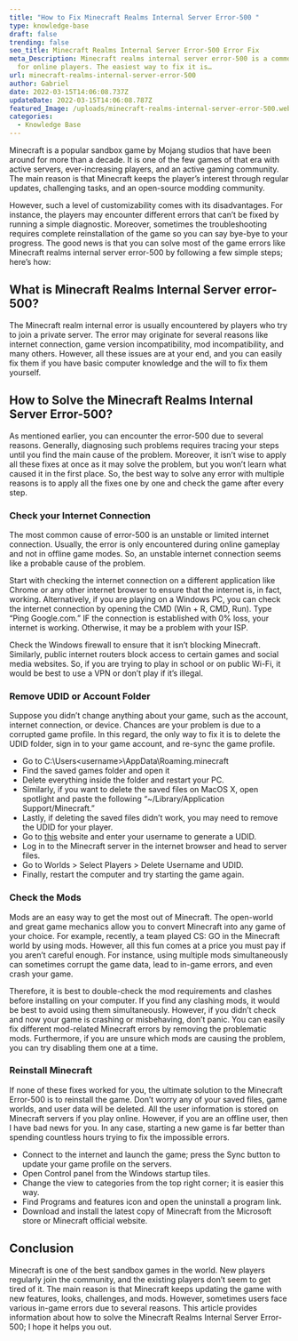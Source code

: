 ```yaml
---
title: "How to Fix Minecraft Realms Internal Server Error-500 "
type: knowledge-base
draft: false
trending: false
seo_title: Minecraft Realms Internal Server Error-500 Error Fix
meta_Description: Minecraft realms internal server error-500 is a common error
  for online players. The easiest way to fix it is…
url: minecraft-realms-internal-server-error-500
author: Gabriel
date: 2022-03-15T14:06:08.737Z
updateDate: 2022-03-15T14:06:08.787Z
featured_Image: /uploads/minecraft-realms-internal-server-error-500.webp
categories:
  - Knowledge Base
---
```

Minecraft is a popular sandbox game by Mojang studios that have been around for more than a decade. It is one of the few games of that era with active servers, ever-increasing players, and an active gaming community. The main reason is that Minecraft keeps the player’s interest through regular updates, challenging tasks, and an open-source modding community.

However, such a level of customizability comes with its disadvantages. For instance, the players may encounter different errors that can’t be fixed by running a simple diagnostic. Moreover, sometimes the troubleshooting requires complete reinstallation of the game so you can say bye-bye to your progress. The good news is that you can solve most of the game errors like Minecraft realms internal server error-500 by following a few simple steps; here’s how:

## What is Minecraft Realms Internal Server error-500?

The Minecraft realm internal error is usually encountered by players who try to join a private server. The error may originate for several reasons like internet connection, game version incompatibility, mod incompatibility, and many others. However, all these issues are at your end, and you can easily fix them if you have basic computer knowledge and the will to fix them yourself.

## How to Solve the Minecraft Realms Internal Server Error-500?

As mentioned earlier, you can encounter the error-500 due to several reasons. Generally, diagnosing such problems requires tracing your steps until you find the main cause of the problem. Moreover, it isn’t wise to apply all these fixes at once as it may solve the problem, but you won’t learn what caused it in the first place. So, the best way to solve any error with multiple reasons is to apply all the fixes one by one and check the game after every step.

### Check your Internet Connection

The most common cause of error-500 is an unstable or limited internet connection. Usually, the error is only encountered during online gameplay and not in offline game modes. So, an unstable internet connection seems like a probable cause of the problem.

Start with checking the internet connection on a different application like Chrome or any other internet browser to ensure that the internet is, in fact, working. Alternatively, if you are playing on a Windows PC, you can check the internet connection by opening the CMD (Win + R, CMD, Run). Type “Ping Google.com.” IF the connection is established with 0% loss, your internet is working. Otherwise, it may be a problem with your ISP.

Check the Windows firewall to ensure that it isn’t blocking Minecraft. Similarly, public internet routers block access to certain games and social media websites. So, if you are trying to play in school or on public Wi-Fi, it would be best to use a VPN or don’t play if it’s illegal.

### Remove UDID or Account Folder

Suppose you didn’t change anything about your game, such as the account, internet connection, or device. Chances are your problem is due to a corrupted game profile. In this regard, the only way to fix it is to delete the UDID folder, sign in to your game account, and re-sync the game profile.

* Go to C:\Users\<username>\AppData\Roaming\.minecraft
* Find the saved games folder and open it
* Delete everything inside the folder and restart your PC.
* Similarly, if you want to delete the saved files on MacOS X, open spotlight and paste the following “~/Library/Application Support/Minecraft.”
* Lastly, if deleting the saved files didn’t work, you may need to remove the UDID for your player.
* Go to [this](MinecraftUUID.com.) website and enter your username to generate a UDID.
* Log in to the Minecraft server in the internet browser and head to server files.
* Go to Worlds > Select Players > Delete Username and UDID.
* Finally, restart the computer and try starting the game again.

### Check the Mods

Mods are an easy way to get the most out of Minecraft. The open-world and great game mechanics allow you to convert Minecraft into any game of your choice. For example, recently, a team played CS: GO in the Minecraft world by using mods. However, all this fun comes at a price you must pay if you aren’t careful enough. For instance, using multiple mods simultaneously can sometimes corrupt the game data, lead to in-game errors, and even crash your game.

Therefore, it is best to double-check the mod requirements and clashes before installing on your computer. If you find any clashing mods, it would be best to avoid using them simultaneously. However, if you didn’t check and now your game is crashing or misbehaving, don’t panic. You can easily fix different mod-related Minecraft errors by removing the problematic mods. Furthermore, if you are unsure which mods are causing the problem, you can try disabling them one at a time.

### Reinstall Minecraft

If none of these fixes worked for you, the ultimate solution to the Minecraft Error-500 is to reinstall the game. Don’t worry any of your saved files, game worlds, and user data will be deleted. All the user information is stored on Minecraft servers if you play online. However, if you are an offline user, then I have bad news for you. In any case, starting a new game is far better than spending countless hours trying to fix the impossible errors.

* Connect to the internet and launch the game; press the Sync button to update your game profile on the servers.
* Open Control panel from the Windows startup tiles.
* Change the view to categories from the top right corner; it is easier this way.
* Find Programs and features icon and open the uninstall a program link.
* Download and install the latest copy of Minecraft from the Microsoft store or Minecraft official website.

## Conclusion

Minecraft is one of the best sandbox games in the world. New players regularly join the community, and the existing players don’t seem to get tired of it. The main reason is that Minecraft keeps updating the game with new features, looks, challenges, and mods. However, sometimes users face various in-game errors due to several reasons. This article provides information about how to solve the Minecraft Realms Internal Server Error-500; I hope it helps you out.